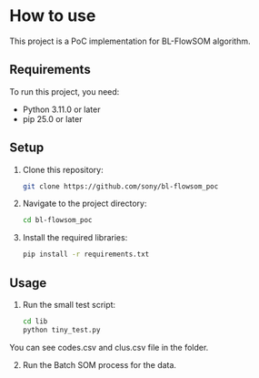 # How to use
This project is a PoC implementation for BL-FlowSOM algorithm.

## Requirements

To run this project, you need:
- Python 3.11.0 or later
- pip 25.0 or later

## Setup

1. Clone this repository:
    ```bash
    git clone https://github.com/sony/bl-flowsom_poc
    ```

2. Navigate to the project directory:
    ```bash
    cd bl-flowsom_poc
    ```

3. Install the required libraries:
    ```bash
    pip install -r requirements.txt
    ```

## Usage

1. Run the small test script:
    ```bash
    cd lib
    python tiny_test.py
    ```
  You can see codes.csv and clus.csv file in the folder.

2. Run the Batch SOM process for the data.
